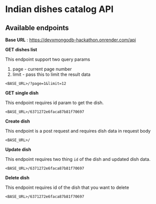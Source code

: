 # Indian dishes catalog API

## Available endpoints

**Base URL** : https://devxmongodb-hackathon.onrender.com/api

**GET dishes list**

This endpoint support two query params
1. page - current page number
2. limit - pass this to limit the result data

```shell
<BASE_URL>/?page=1&limit=12

```

**GET single dish**

This endpoint requires id param to get the dish.

```shell
<BASE_URL>/6371272e6faca87b81f70697
```

**Create dish**

This endpoint is a post request and requires dish data in request body

```shell
<BASE_URL>/
```
**Update dish**

This endpoint requires two thing `id` of the dish and updated dish data.

```shell
<BASE_URL>/6371272e6faca87b81f70697
```

**Delete dish**

This endpoint requires id of the dish that you want to delete

```shell
<BASE_URL>/6371272e6faca87b81f70697
```

